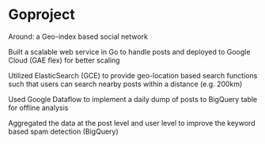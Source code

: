 # Goproject
Around: a Geo-index based social network

Built a scalable web service in Go to handle posts and deployed to Google Cloud (GAE flex) for better scaling

Utilized ElasticSearch (GCE) to provide geo-location based search functions such that users can search nearby posts within a distance (e.g. 200km)

Used Google Dataflow to implement a daily dump of posts to BigQuery table for offline analysis

Aggregated the data at the post level and user level to improve the keyword based spam detection (BigQuery)
